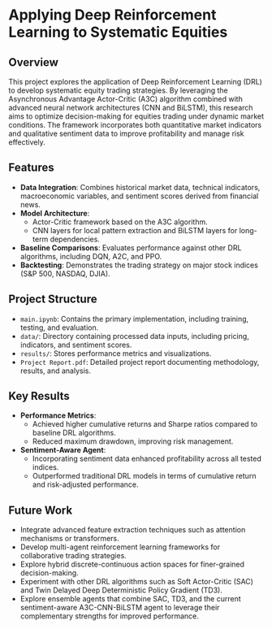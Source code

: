 # Applying Deep Reinforcement Learning to Systematic Equities

## Overview
This project explores the application of Deep Reinforcement Learning (DRL) to develop systematic equity trading strategies. By leveraging the Asynchronous Advantage Actor-Critic (A3C) algorithm combined with advanced neural network architectures (CNN and BiLSTM), this research aims to optimize decision-making for equities trading under dynamic market conditions. The framework incorporates both quantitative market indicators and qualitative sentiment data to improve profitability and manage risk effectively.

## Features
- **Data Integration**: Combines historical market data, technical indicators, macroeconomic variables, and sentiment scores derived from financial news.
- **Model Architecture**:
  - Actor-Critic framework based on the A3C algorithm.
  - CNN layers for local pattern extraction and BiLSTM layers for long-term dependencies.
- **Baseline Comparisons**: Evaluates performance against other DRL algorithms, including DQN, A2C, and PPO.
- **Backtesting**: Demonstrates the trading strategy on major stock indices (S&P 500, NASDAQ, DJIA).

## Project Structure
- `main.ipynb`: Contains the primary implementation, including training, testing, and evaluation.
- `data/`: Directory containing processed data inputs, including pricing, indicators, and sentiment scores.
- `results/`: Stores performance metrics and visualizations.
- `Project Report.pdf`: Detailed project report documenting methodology, results, and analysis.

## Key Results
- **Performance Metrics**:
  - Achieved higher cumulative returns and Sharpe ratios compared to baseline DRL algorithms.
  - Reduced maximum drawdown, improving risk management.
- **Sentiment-Aware Agent**:
  - Incorporating sentiment data enhanced profitability across all tested indices.
  - Outperformed traditional DRL models in terms of cumulative return and risk-adjusted performance.

## Future Work
- Integrate advanced feature extraction techniques such as attention mechanisms or transformers.
- Develop multi-agent reinforcement learning frameworks for collaborative trading strategies.
- Explore hybrid discrete-continuous action spaces for finer-grained decision-making.
- Experiment with other DRL algorithms such as Soft Actor-Critic (SAC) and Twin Delayed Deep Deterministic Policy Gradient (TD3).
- Explore ensemble agents that combine SAC, TD3, and the current sentiment-aware A3C-CNN-BiLSTM agent to leverage their complementary strengths for improved performance.

